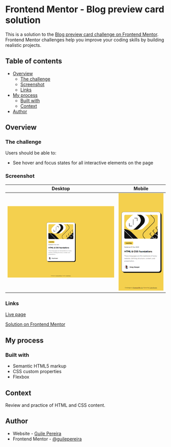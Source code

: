 # Frontend Mentor - Blog preview card solution

This is a solution to the [Blog preview card challenge on Frontend Mentor](https://www.frontendmentor.io/challenges/blog-preview-card-ckPaj01IcS). Frontend Mentor challenges help you improve your coding skills by building realistic projects.

## Table of contents

- [Overview](#overview)
  - [The challenge](#the-challenge)
  - [Screenshot](#screenshot)
  - [Links](#links)
- [My process](#my-process)
  - [Built with](#built-with)
  - [Context](#context)
- [Author](#author)

## Overview

### The challenge

Users should be able to:

- See hover and focus states for all interactive elements on the page

### Screenshot

| Desktop    | Mobile |
| -------- | ------- |
| ![](design/solution_desktop.png)  | ![](design/solution_mobile.png)    |

### Links

[Live page](https://guilepereira.github.io/blog-preview-card)

[Solution on Frontend Mentor](https://www.frontendmentor.io/solutions/responsive-blog-preview-card-TphRfqtFky)

## My process

### Built with

- Semantic HTML5 markup
- CSS custom properties
- Flexbox

## Context

Review and practice of HTML and CSS content.

## Author

- Website - [Guile Pereira](https://github.com/guilepereira)
- Frontend Mentor - [@guilepereira](https://www.frontendmentor.io/profile/guilepereira)
